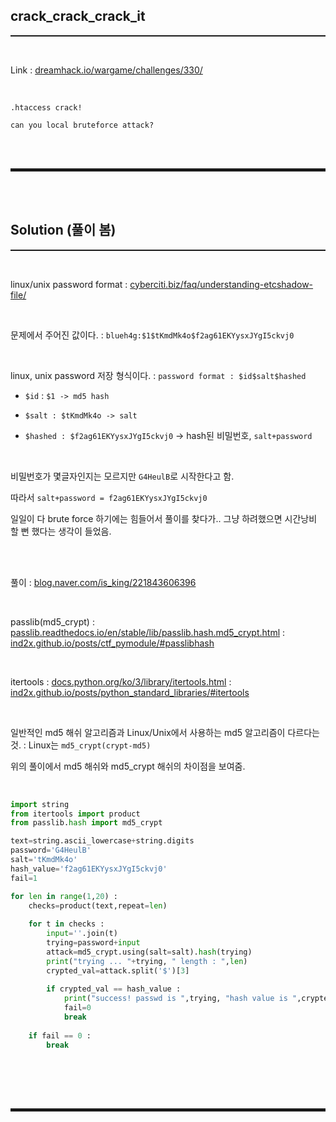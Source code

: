 ## crack_crack_crack_it
<hr style="border-top: 1px solid;"><br>

Link 
: <a href="https://dreamhack.io/wargame/challenges/330/" target="_blank">dreamhack.io/wargame/challenges/330/</a>

<br>

```
.htaccess crack!

can you local bruteforce attack?
```

<br><br>
<hr style="border: 2px solid;">
<br><br>

## Solution (풀이 봄)
<hr style="border-top: 1px solid;"><br>

linux/unix password format 
: <a href="https://www.cyberciti.biz/faq/understanding-etcshadow-file/" target="_blank">cyberciti.biz/faq/understanding-etcshadow-file/</a> 

<br>

문제에서 주어진 값이다.
: ```blueh4g:$1$tKmdMk4o$f2ag61EKYysxJYgI5ckvj0```

<br>

linux, unix password 저장 형식이다.
: ```password format : $id$salt$hashed```

+ ```$id``` : ```$1 -> md5 hash```

+ ```$salt : $tKmdMk4o -> salt```

+ ```$hashed : $f2ag61EKYysxJYgI5ckvj0``` -> hash된 비밀번호, ```salt+password```

<br>

비밀번호가 몇글자인지는 모르지만 ```G4HeulB```로 시작한다고 함. 

따라서 ```salt+password = f2ag61EKYysxJYgI5ckvj0```

일일이 다 brute force 하기에는 힘들어서 풀이를 찾다가.. 그냥 하려했으면 시간낭비 할 뻔 했다는 생각이 들었음.

<br><br>

풀이
: <a href="https://blog.naver.com/is_king/221843606396" target="_blank">blog.naver.com/is_king/221843606396</a>

<br>

passlib(md5_crypt) 
: <a href="https://passlib.readthedocs.io/en/stable/lib/passlib.hash.md5_crypt.html" target="_blank">passlib.readthedocs.io/en/stable/lib/passlib.hash.md5_crypt.html</a>
: <a href="https://ind2x.github.io/posts/ctf_pymodule/#passlibhash" target="_blank">ind2x.github.io/posts/ctf_pymodule/#passlibhash</a>

<br>

itertools 
: <a href="https://docs.python.org/ko/3/library/itertools.html" target="_blank">docs.python.org/ko/3/library/itertools.html</a>
: <a href="https://ind2x.github.io/posts/python_standard_libraries/#itertools" target="_blank">ind2x.github.io/posts/python_standard_libraries/#itertools</a>

<br>

일반적인 md5 해쉬 알고리즘과 Linux/Unix에서 사용하는 md5 알고리즘이 다르다는 것. 
: Linux는 ```md5_crypt(crypt-md5)```

위의 풀이에서 md5 해쉬와 md5_crypt 해쉬의 차이점을 보여줌.

<br>

```python
import string
from itertools import product
from passlib.hash import md5_crypt

text=string.ascii_lowercase+string.digits
password='G4HeulB'
salt='tKmdMk4o'
hash_value='f2ag61EKYysxJYgI5ckvj0'
fail=1

for len in range(1,20) :
    checks=product(text,repeat=len)
    
    for t in checks :
        input=''.join(t)
        trying=password+input
        attack=md5_crypt.using(salt=salt).hash(trying)
        print("trying ... "+trying, " length : ",len)
        crypted_val=attack.split('$')[3]
    
        if crypted_val == hash_value :
            print("success! passwd is ",trying, "hash value is ",crypted_val)
            fail=0
            break
    
    if fail == 0 :
        break
```

<br>

<br><br>
<hr style="border: 2px solid;">
<br><br>

